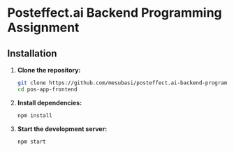 # Posteffect.ai Backend Programming Assignment

## Installation

1. **Clone the repository:**

   ```sh
   git clone https://github.com/mesubasi/posteffect.ai-backend-programming-assignment.git .
   cd pos-app-frontend
   ```

2. **Install dependencies:**

   ```sh
   npm install
   ```

3. **Start the development server:**

   ```sh
   npm start
   ```

